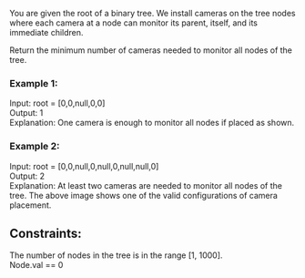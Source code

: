 You are given the root of a binary tree. We install cameras on the tree nodes where each camera at a node can monitor its parent, itself, and its immediate children.

Return the minimum number of cameras needed to monitor all nodes of the tree.  

   
 
### Example 1:  


Input: root = [0,0,null,0,0]  
Output: 1  
Explanation: One camera is enough to monitor all nodes if placed as shown.  
### Example 2:  


Input: root = [0,0,null,0,null,0,null,null,0]  
Output: 2  
Explanation: At least two cameras are needed to monitor all nodes of the tree. The above image shows one of the valid configurations of camera placement.  
  

## Constraints:   

The number of nodes in the tree is in the range [1, 1000].  
Node.val == 0  
